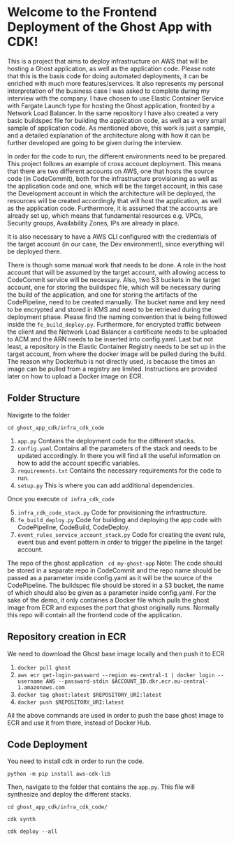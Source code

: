 
# Welcome to the Frontend Deployment of the Ghost App with CDK!

This is a project that aims to deploy infrastructure on AWS that will be hosting a Ghost application, as well as the application code.
Please note that this is the basis code for doing automated deployments, it can be enriched with much more features/services. It also represents my personal interpretation of the business case I was asked to complete during my interview with the company. I have chosen to use Elastic Container Service with Fargate Launch type for hosting the Ghost application, fronted by a Network Load Balancer. In the same repository I have also created a very basic buildspec file for building the application code, as well as a very small sample of application code. As mentioned above, this work is just a sample, and a detailed explanation of the architecture along with how it can be further developed are going to be given during the interview.

In order for the code to run, the different environments need to be prepared. This project follows an example of cross account deployment. This means that there are two different accounts on AWS, one that hosts the source code (in CodeCommit), both for the infrastructure provisioning as well as the application code and one, which will be the target account, in this case the Development account in which the architecture will be deployed, the resources will be created accordingly that will host the application, as well as the application code. Furthermore, it is assumed that the accounts are already set up, which means that fundamental resources e.g. VPCs, Security groups, Availability Zones, IPs are already in place.

It is also necessary to have a AWS CLI configured with the credentials of the target account (in our case, the Dev environment), since everything will be deployed there.

There is though some manual work that needs to be done. A role in the host account that will be assumed by the target account, with allowing access to CodeCommit service will be necessary. Also, two S3 buckets in the target account, one for storing the buildspec file, which will be necessary during the build of the application, and one for storing the artifacts of the CodePipeline, need to be created manually. The bucket name and key need to be encrypted and stored in KMS and need to be retrieved during the deployment phase. Please find the naming convention that is being followed inside the ` fe_build_deploy.py `. 
Furthermore, for encrypted traffic between the client and the Network Load Balancer a certificate needs to be uploaded to ACM and the ARN needs to be inserted into config.yaml. Last but not least, a repository in the Elastic Container Registry needs to be set up in the target account, from where the docker image will be pulled during the build. The reason why Dockerhub is not directly used, is because the times an image can be pulled from a registry are limited. Instructions are provided later on how to upload a Docker image on ECR.

## Folder Structure

Navigate to the folder
```
cd ghost_app_cdk/infra_cdk_code
```
1. `app.py` Contains the deployment code for the different stacks.
2. `config.yaml` Contains all the parameters of the stack and needs to be updated accordingly. In there you will find all the useful information on how to add the account specific variables.
3. `requirements.txt` Contains the necessary requirements for the code to run.
4. `setup.py` This is where you can add additional dependencies.

Once you execute ``` cd infra_cdk_code ``` 

5. `infra_cdk_code_stack.py` Code for provisioning the infrastructure.
6. `fe_build_deploy.py` Code for building and deploying the app code with CodePipeline, CodeBuild, CodeDeploy.
7. `event_rules_service_account_stack.py` Code for creating the event rule, event bus and event pattern in order to trigger the pipeline in the target account.

The repo of the ghost application ` cd my-ghost-app`
Note: The code should be stored in a separate repo in CodeCommit and the repo name should be passed as a parameter inside config.yaml as it will be the source of the CodePipeline. The buildspec file should be stored in a S3 bucket, the name of which should also be given as a parameter inside config.yaml. For the sake of the demo, it only containes a Docker file which pulls the ghost image from ECR and exposes the port that ghost originally runs. Normally this repo will contain all the frontend code of the application.

## Repository creation in ECR

We need to download the Ghost base image locally and then push it to ECR

1. ``` docker pull ghost ```
2. ``` aws ecr get-login-password --region eu-central-1 | docker login --username AWS --password-stdin $ACCOUNT_ID.dkr.ecr.eu-central-1.amazonaws.com ```
3. ``` docker tag ghost:latest $REPOSITORY_URI:latest ```
4. ``` docker push $REPOSITORY_URI:latest ```

All the above commands are used in order to push the base ghost image to ECR and use it from there, instead of Docker Hub.

## Code Deployment

You need to install cdk in order to run the code.
```
python -m pip install aws-cdk-lib
```
Then, navigate to the folder that contains the `app.py`. This file will synthesize and deploy the different stacks.
```
cd ghost_app_cdk/infra_cdk_code/
```
```
cdk synth
```
```
cdk deploy --all
```





